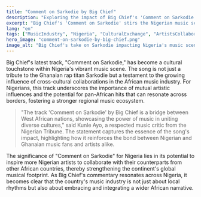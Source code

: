 ```yaml
---
title: "Comment on Sarkodie by Big Chief"
description: "Exploring the impact of Big Chief's 'Comment on Sarkodie' on Nigeria's music industry"
excerpt: "Big Chief's 'Comment on Sarkodie' stirs the Nigerian music scene"
lang: "en"
tags: ["MusicIndustry", "Nigeria", "CulturalExchange", "ArtistsCollaboration", "Entertainment"]
hero_image: "comment-on-sarkodie-by-big-chief.png"
image_alt: "Big Chief's take on Sarkodie impacting Nigeria's music scene"
---
```


Big Chief's latest track, "Comment on Sarkodie," has become a cultural touchstone within Nigeria's vibrant music scene. The song is not just a tribute to the Ghanaian rap titan Sarkodie but a testament to the growing influence of cross-cultural collaborations in the African music industry. For Nigerians, this track underscores the importance of mutual artistic influences and the potential for pan-African hits that can resonate across borders, fostering a stronger regional music ecosystem.

> "The track 'Comment on Sarkodie' by Big Chief is a bridge between West African nations, showcasing the power of music in uniting diverse cultures," said Kunle Ayo, a respected music critic from the Nigerian Tribune. The statement captures the essence of the song's impact, highlighting how it reinforces the bond between Nigerian and Ghanaian music fans and artists alike.

The significance of "Comment on Sarkodie" for Nigeria lies in its potential to inspire more Nigerian artists to collaborate with their counterparts from other African countries, thereby strengthening the continent's global musical footprint. As Big Chief's commentary resonates across Nigeria, it becomes clear that the country's music industry is not just about local rhythms but also about embracing and integrating a wider African narrative.